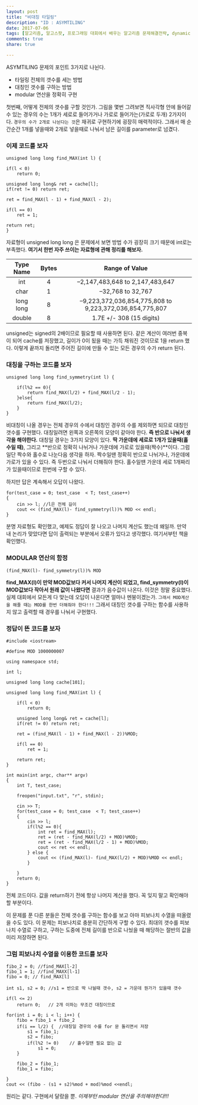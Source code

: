 ```yaml
---
layout: post
title: "비대칭 타일링"
description: "ID : ASYMTILING"
date: 2017-07-06
tags: [알고리즘, 알고스팟, 프로그래밍 대회에서 배우는 알고리즘 문제해결전략, dynamic programming]
comments: true
share: true

---
```


ASYMTILING 문제의 포인트 3가지로 나뉜다.
* 타일링 전체의 갯수를 세는 방법
* 대칭인 갯수를 구하는 방법
* modular 연산을 정확히 구현

첫번째, 어떻게 전체의 갯수를 구할 것인가. 
그림을 몇번 그려보면 직사각형 안에 들어갈 수 있는 경우의 수는 1개가 세로로 들어가거나 가로로 들어가는(가로로 두개) 2가지이다.
`경우의 수가 2개로 나뉜다는 것`은 재귀로 구현하기에 굉장히 매력적이다. 그래서 매 순간순간 1개를 넣을때와 2개로 넣을때로 나눠서 남은 길이를 parameter로 넘겼다.

### 이제 코드를 보자
	unsigned long long find_MAX(int l) {

	if(l < 0)
		return 0;

	unsigned long long& ret = cache[l];
	if(ret != 0) return ret;

	ret = find_MAX(l - 1) + find_MAX(l - 2);

	if(l == 0)
		ret = 1;

	return ret;
	}
    
자료형이 unsigned long long 은 문제에서 보면 방법 수가 굉장히 크기 때문에 int로는 부족했다. **여기서 한번 자주 쓰이는 자료형에 관해 정리를 해보자.**

    
| Type Name | Bytes |                      Range of Value                     |
|:---------:|:-----:|:-------------------------------------------------------:|
|    int    |   4   |             –2,147,483,648 to 2,147,483,647             |
|    char   |   1   |                    –32,768 to 32,767                    |
| long long |   8   | –9,223,372,036,854,775,808 to 9,223,372,036,854,775,807 |
|   double  |   8   |                 1.7E +/- 308 (15 digits)                |

unsigned는 signed의 2배이므로 필요할 때 사용하면 된다. 같은 계산이 여러번 중복이 되어 cache를 저장했고, 길이가 0이 됬을 때는 가득 채워진 것이므로 1을 return 했다. 이렇게 끝까지 돌리면 주어진 길이에 만들 수 있는 모든 경우의 수가 return 된다.

### 대칭을 구하는 코드를 보자
    unsigned long long find_symmetry(int l) {

        if(l%2 == 0){
            return find_MAX(l/2) + find_MAX(l/2 - 1);
        }else{
            return find_MAX(l/2);
        }
    }
	
비대칭이 나올 경우는 전체 경우의 수에서 대칭인 경우의 수를 제외하면 되므로 대칭인 갯수를 구현했다. 대칭일려면 왼쪽과 오른쪽의 모양이 같아야 한다. **즉 반으로 나눠서 생각을 해야한다.** 
대칭일 경우는 3가지 모양이 있다. **딱 가운데에 세로로 1개가 있을때(홀수일 때)**, 그리고 **반으로 정확히 나뉘거나 가운데에 가로로 있을때(짝수)**이다.
그럼 일단 짝수와 홀수로 나눈다음 생각을 하자. 짝수일땐 정확히 반으로 나뉘거나, 가운데에 가로가 있을 수 있다. 즉 두번으로 나눠서 더해줘야 한다. 홀수일땐 가운데 세로 1개짜리가 있을때이므로 한번에 구할 수 있다.

하지만 답은 계속해서 오답이 나왔다.

    for(test_case = 0; test_case  < T; test_case++)
    {
        cin >> l; //l은 전체 길이
        cout << (find_MAX(l)- find_symmetry(l))% MOD << endl;
    }
    
분명 자료형도 확인했고, 예제도 정답이 잘 나오고 나머지 계산도 했는데 왜일까.
만약 내 논리가 맞았다면 답이 출력되는 부분에서 오류가 있다고 생각했다. 여기서부턴 책을 확인했다. 

### MODULAR 연산의 함정

    (find_MAX(l)- find_symmetry(l))% MOD
    
**find_MAX(l)이 만약 MOD값보다 커서 나머지 계산이 되었고, find_symmetry(l)이 MOD값보다 작아서 원래 값이 나왔다면** 
결과가 음수값이 나온다. 이것은 정말 중요했다. 실제 대회에서 
모든게 다 맞는데 오답이 나온다면 얼마나 멘붕이겠는가. 
`그래서 MOD계산을 해줄 때는 MOD를 한번 더해줘야 한다!!!`
그래서 대칭인 갯수를 구하는 함수를 사용하지 않고 출력할 때 경우를 나눠서 구현했다.

### 정답이 뜬 코드를 보자

    #include <iostream>

    #define MOD 1000000007

    using namespace std;

    int l;

    unsigned long long cache[101];

    unsigned long long find_MAX(int l) {

        if(l < 0)
            return 0;

        unsigned long long& ret = cache[l];
        if(ret != 0) return ret;

        ret = (find_MAX(l - 1) + find_MAX(l - 2))%MOD;

        if(l == 0)
            ret = 1;

        return ret;
    }

    int main(int argc, char** argv)
    {
        int T, test_case;

        freopen("input.txt", "r", stdin);

        cin >> T;
        for(test_case = 0; test_case  < T; test_case++)
        {
            cin >> l;
            if(l%2 == 0){
                int ret = find_MAX(l);
                ret = (ret - find_MAX(l/2) + MOD)%MOD;
                ret = (ret - find_MAX(l/2 - 1) + MOD)%MOD;
                cout << ret << endl;
            } else {
                cout << (find_MAX(l)- find_MAX(l/2) + MOD)%MOD << endl;
            }

        }
        return 0;
    }
    
전체 코드이다. 값을 return하기 전에 항상 나머지 계산을 했다. 꼭 잊지 말고 확인해야할 부분이다.

이 문제를 푼 다른 분들은 전체 갯수를 구하는 함수를 보고 아마 피보나치 수열을 떠올렸을 수도 있다. 이 문제는 피보나치로 충분히 간단하게 구할 수 있다. 최대의 갯수를 피보나치 수열로 구하고, 구하는 도중에 전체 길이를 반으로 나눴을 때 해당하는 절반의 값을 미리 저장하면 된다.

### 그럼 피보나치 수열을 이용한 코드를 보자

	fibo_2 = 0; //find_MAX[l-2]
    fibo_1 = 1; //find_MAXX[l-1]
    fibo = 0; // find_MAX[l]
    
    int s1, s2 = 0; //s1 = 반으로 딱 나뉠때 갯수, s2 = 가운데 뭔가가 있을때 갯수
    
    if(l <= 2)
    	return 0;	// 2개 이하는 무조건 대칭이므로
    
    for(int i = 0; i < l; i++) {
    	fibo = fibo_1 + fibo_2
        if(i == l/2) {	//대칭일 경우의 수를 for 문 돌리면서 저장
        	s1 = fibo_1;
            s2 = fibo;
            if(l%2 != 0)	// 홀수일땐 필요 없는 값
            	s1 = 0;
        }
        
        fibo_2 = fibo_1;
        fibo_1 = fibo;
        
    }
    cout << (fibo - (s1 + s2)%mod + mod)%mod <<endl;
    
원리는 같다. 구현에서 달랐을 뿐. *이제부턴 modular 연산을 주의해야한다!!!*